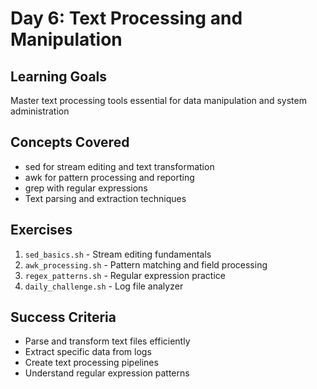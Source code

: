 # Day 6: Text Processing and Manipulation

## Learning Goals
Master text processing tools essential for data manipulation and system administration

## Concepts Covered
- sed for stream editing and text transformation
- awk for pattern processing and reporting
- grep with regular expressions
- Text parsing and extraction techniques

## Exercises
1. `sed_basics.sh` - Stream editing fundamentals
2. `awk_processing.sh` - Pattern matching and field processing
3. `regex_patterns.sh` - Regular expression practice
4. `daily_challenge.sh` - Log file analyzer

## Success Criteria
- Parse and transform text files efficiently
- Extract specific data from logs
- Create text processing pipelines
- Understand regular expression patterns
